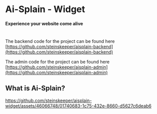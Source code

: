 # Ai-Splain - Widget
#### Experience your website come alive
#
The backend code for the project can be found here [https://github.com/steinskeeper/aisplain-backend](https://github.com/steinskeeper/aisplain-backend)

The admin code for the project can be found here [https://github.com/steinskeeper/aisplain-admin](https://github.com/steinskeeper/aisplain-admin)

## What is Ai-Splain?







https://github.com/steinskeeper/aisplain-widget/assets/46066748/01740683-1c75-432e-8660-d5627c6deab6

